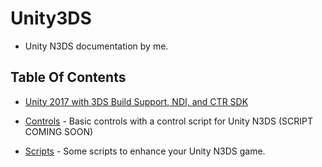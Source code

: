 # Unity3DS

* Unity N3DS documentation by me.

## Table Of Contents

* [Unity 2017 with 3DS Build Support, NDI, and CTR SDK](https://archive.org/details/unity-2017-3ds-sdk_202308_202308)

* [Controls](https://github.com/TyDevX/Unity3DS/blob/main/Controls/Controls.md) - Basic controls with a control script for Unity N3DS (SCRIPT COMING SOON)

* [Scripts](https://github.com/TyDevX/Unity3DS/tree/main/Scripts) - Some scripts to enhance your Unity N3DS game.
